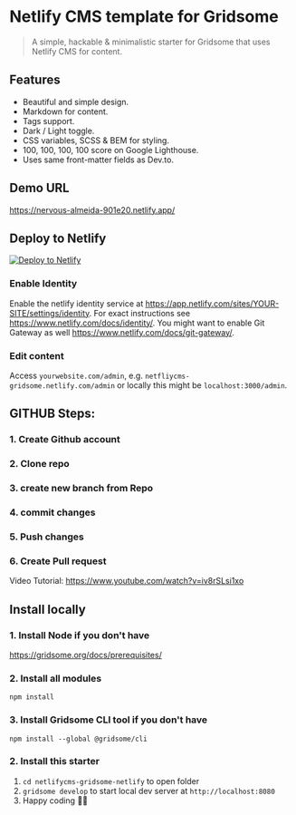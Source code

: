 # Netlify CMS template for Gridsome

> A simple, hackable & minimalistic starter for Gridsome that uses Netlify CMS for content.

## Features
- Beautiful and simple design.
- Markdown for content.
- Tags support.
- Dark / Light toggle.
- CSS variables, SCSS & BEM for styling.
- 100, 100, 100, 100 score on Google Lighthouse.
- Uses same front-matter fields as Dev.to.

## Demo URL

https://nervous-almeida-901e20.netlify.app/

## Deploy to Netlify

[![Deploy to Netlify](https://www.netlify.com/img/deploy/button.svg)](https://app.netlify.com/start/deploy?repository=https://github.com/AhamedFrontEndDeveloper/netlifycms-gridsome-netlify)

### Enable Identity

Enable the netlify identity service at https://app.netlify.com/sites/YOUR-SITE/settings/identity. For exact instructions see https://www.netlify.com/docs/identity/. You might want to enable Git Gateway as well https://www.netlify.com/docs/git-gateway/. 

### Edit content

Access `yourwebsite.com/admin`, e.g. `netfliycms-gridsome.netlify.com/admin` or locally this might be  `localhost:3000/admin`.

## GITHUB Steps:

### 1. Create Github account
### 2. Clone repo
### 3. create new branch from Repo
### 4. commit changes
### 5. Push changes
### 6. Create Pull request

Video Tutorial: https://www.youtube.com/watch?v=iv8rSLsi1xo

## Install locally

### 1. Install Node if you don't have

https://gridsome.org/docs/prerequisites/

### 2. Install all modules

`npm install`

### 3. Install Gridsome CLI tool if you don't have

`npm install --global @gridsome/cli`

### 2. Install this starter

1. `cd netlifycms-gridsome-netlify` to open folder
2. `gridsome develop` to start local dev server at `http://localhost:8080`
3. Happy coding 🎉🙌
